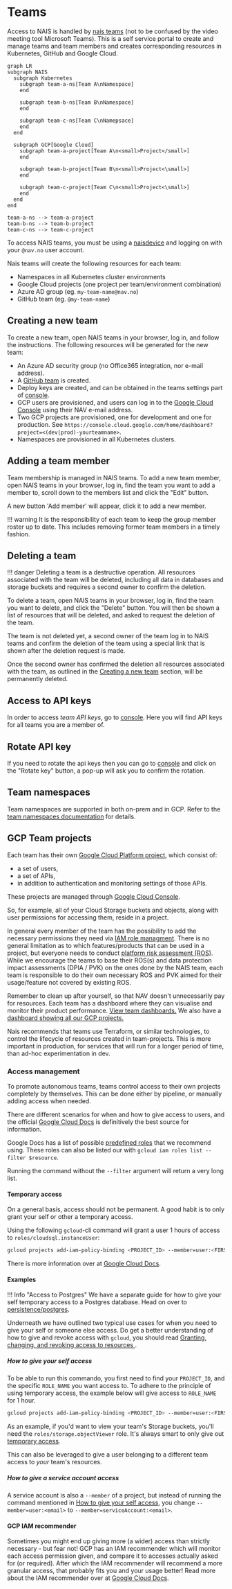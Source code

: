 # Teams

Access to NAIS is handled by [nais teams][nais-teams] (not to be confused by the video meeting tool Microsoft Teams).
This is a self service portal to create and manage teams and team members and creates corresponding resources in Kubernetes, GitHub and Google Cloud.

```mermaid
graph LR
subgraph NAIS
  subgraph Kubernetes
    subgraph team-a-ns[Team A\nNamespace]
    end

    subgraph team-b-ns[Team B\nNamespace]
    end

    subgraph team-c-ns[Team C\nNamepsace]
    end
  end

  subgraph GCP[Google Cloud]
    subgraph team-a-project[Team A\n<small>Project</small>]
    end

    subgraph team-b-project[Team B\n<small>Project<\small>]
    end

    subgraph team-c-project[Team C\n<small>Project<\small>]
    end
  end
end

team-a-ns --> team-a-project
team-b-ns --> team-b-project
team-c-ns --> team-c-project
```

[nais-teams]: https://teams.nav.cloud.nais.io

To access NAIS teams, you must be using a [naisdevice](../device/README.md) and logging on with your `@nav.no` user account.

Nais teams will create the following resources for each team:

- Namespaces in all Kubernetes cluster environments
- Google Cloud projects (one project per team/environment combination)
- Azure AD group (eg. `my-team-name@nav.no`)
- GitHub team (eg. `@my-team-name`)

## Creating a new team

To create a new team, open NAIS teams in your browser, log in, and follow the instructions.
The following resources will be generated for the new team:

* An Azure AD security group (no Office365 integration, nor e-mail address).
* A [GitHub team](https://github.com/orgs/navikt/teams) is created.
* Deploy keys are created, and can be obtained in the teams settings part of [console](https://console.nav.cloud.nais.io).
* GCP users are provisioned, and users can log in to the [Google Cloud Console](https://console.cloud.google.com/) using their NAV e-mail address.
* Two GCP projects are provisioned, one for development and one for production. See `https://console.cloud.google.com/home/dashboard?project=<(dev|prod)-yourteamname>`.
* Namespaces are provisioned in all Kubernetes clusters.

## Adding a team member

Team membership is managed in NAIS teams. To add a new team member, open NAIS teams in your browser, log in, find the team you want to add a member to, scroll down to the members list and click the "Edit" button.

A new button 'Add member' will appear, click it to add a new member.

!!! warning
    It is the responsibility of each team to keep the group member roster up to date. This includes removing former team members in a timely fashion.

## Deleting a team

!!! danger
    Deleting a team is a destructive operation. All resources associated with the team will be deleted, including all data in databases and storage buckets and requires a second owner to confirm the deletion.

To delete a team, open NAIS teams in your browser, log in, find the team you want to delete, and click the "Delete" button.
You will then be shown a list of resources that will be deleted, and asked to request the deletion of the team.

The team is not deleted yet, a second owner of the team log in to NAIS teams and confirm the deletion of the team using a special link that is shown after the deletion request is made.

Once the second owner has confirmed the deletion all resources associated with the team, as outlined in the [Creating a new team](#creating-a-new-team) section, will be permanently deleted.


## Access to API keys

In order to access _team API keys_, go to [console](https://console.nav.cloud.nais.io). Here you will find API keys for all teams you are a member of.

## Rotate API key

If you need to rotate the api keys then you can go to [console](https://console.nav.cloud.nais.io) and click on the "Rotate key" button, a pop-up will ask you to confirm the rotation.

## Team namespaces

Team namespaces are supported in both on-prem and in GCP. Refer to the [team namespaces documentation](../clusters/team-namespaces.md) for details.

## GCP Team projects

Each team has their own [Google Cloud Platform project](https://cloud.google.com/storage/docs/projects), which consist of:

* a set of users,
* a set of APIs,
* in addition to authentication and monitoring settings of those APIs.

These projects are managed through [Google Cloud Console](https://console.cloud.google.com/).

So, for example, all of your Cloud Storage buckets and objects, along with user permissions for accessing them, reside in a project.

In general every member of the team has the possibility to add the necessary permissions they need via [IAM role managment](https://console.cloud.google.com/iam-admin/iam).
There is no general limitation as to which features/products that can be used in a project, but everyone needs to conduct [platform risk assessment (ROS)](https://doc.nais.io/legal/nais-ros/).
While we encourage the teams to base their ROS(s) and data protection impact assessments (DPIA / PVK) on the ones done by the NAIS team, each team is responsible to do their own necessary ROS and PVK aimed for their usage/feature not covered by existing ROS.

Remember to clean up after yourself, so that NAV doesn't unnecessarily pay for resources.
Each team has a dashboard where they can visualise and monitor their product performance. [View team dashboards.](https://datastudio.google.com/u/1/reporting/417b0a1d-b307-4a6d-a699-77a6ab239661/page/mJdmB) We also have a [dashboard showing all our GCP projects.](https://datastudio.google.com/reporting/fda5f821-caef-4056-9356-9aa4f7082699/page/mJdmB)

Nais recommends that teams use Terraform, or similar technologies, to control the lifecycle of resources created in team-projects. This is more important in production, for services that will run for a longer period of time, than ad-hoc experimentation in dev.

### Access management

To promote autonomous teams, teams control access to their own projects completely by themselves.
This can be done either by pipeline, or manually adding access when needed.

There are different scenarios for when and how to give access to users, and the official [Google Cloud Docs](https://cloud.google.com/iam/docs/granting-changing-revoking-access) is definitively the best source for information.

Google Docs has a list of possible [predefined roles](https://cloud.google.com/iam/docs/understanding-roles#predefined_roles) that we recommend using.
These roles can also be listed our with `gcloud iam roles list --filter $resource`.

Running the command without the `--filter` argument will return a very long list.

#### Temporary access

On a general basis, access should not be permanent.
A good habit is to only grant your self or other a temporary access.

Using the following `gcloud`-cli command will grant a user 1 hours of access to `roles/cloudsql.instanceUser`:
```bash
gcloud projects add-iam-policy-binding <PROJECT_ID> --member=user:<FIRSTNAME>.<LASTNAME>@nav.no --role=roles/cloudsql.instanceUser --condition="expression=request.time < timestamp('$(date -v '+1H' -u +'%Y-%m-%dT%H:%M:%SZ')'),title=temp_access"
```

There is more information over at [Google Cloud Docs](https://cloud.google.com/iam/docs/configuring-temporary-access).

#### Examples

!!! Info "Access to Postgres"
    We have a separate guide for how to give your self temporary access to a Postgres database. Head on over to [persistence/postgres](../../persistence/postgres/#granting-temporary-personal-access).

Underneath we have outlined two typical use cases for when you need to give your self or someone else access.
Do get a better understanding of how to give and revoke access with `gcloud`, you should read [Granting, changing, and revoking access to resources
](https://cloud.google.com/iam/docs/granting-changing-revoking-access).

##### How to give your self access

To be able to run this commando, you first need to find your `PROJECT_ID`, and the specific `ROLE_NAME` you want access to. To adhere to the principle of using temporary access, the example below will give access to `ROLE_NAME` for 1 hour.
```bash
gcloud projects add-iam-policy-binding <PROJECT_ID> --member=user:<FIRSTNAME>.<LASTNAME>@nav.no --role=<ROLE_NAME> --condition="expression=request.time < timestamp('$(date -v '+1H' -u +'%Y-%m-%dT%H:%M:%SZ')'),title=temp_access"
```

As an example, if you'd want to view your team's Storage buckets, you'll need the `roles/storage.objectViewer` role.
It's always smart to only give out [temporary access](#temporary-access).

This can also be leveraged to give a user belonging to a different team access to _your_ team's resources.

##### How to give a service account access

A service account is also a `--member` of a project, but instead of running the command mentioned in [How to give your self access](#how-to-give-your-self-access), you change `--member=user:<email>` to `--member=serviceAccount:<email>`.

#### GCP IAM recommender

Sometimes you might end up giving more (a wider) access than strictly necessary - but fear not!
GCP has an IAM recommender which will monitor each access permission given, and compare it to accesses actually asked for (or required).
After which the IAM recommender will recommend a more granular access, that probably fits you and your usage better!
Read more about the IAM recommender over at [Google Cloud Docs](https://cloud.google.com/iam/docs/recommender-overview).
